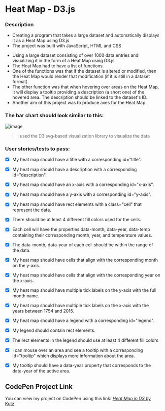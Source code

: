 # Heat Map - D3.js

### Description

- Creating a program that takes a large dataset and automatically displays it as a Heat Map using D3.js
- The project was built with JavaScript, HTML and CSS

* Using a large dataset consisting of over 1000 data entries and visualizing it in the form of a Heat Map using D3.js
* The Heat Map had to have a list of functions.
* One of the functions was that if the dataset is altered or modified, then the Heat Map would render that modification (if it is still in a dataset format).
* The other function was that when hovering over areas on the Heat Map, it will display a tooltip providing a description (a short one) of the hovered area. The description should be linked to the dataset's ID.
* Another aim of this project was to produce axes for the Heat Map.

### The bar chart should look similar to this:
![image](https://assets.codepen.io/5744159/internal/screenshots/pens/ExXKNLe.default.png?fit=cover&format=auto&ha=false&height=360&quality=75&v=2&version=1630529925&width=640)

> I used the D3 svg-based visualization library to visualize the data

### User stories/tests to pass:

- [x] My heat map should have a title with a corresponding id="title".

- [x] My heat map should have a description with a corresponding id="description".

- [x] My heat map should have an x-axis with a corresponding id="x-axis".

- [x] My heat map should have a y-axis with a corresponding id="y-axis".

- [x] My heat map should have rect elements with a class="cell" that represent the data.

- [x] There should be at least 4 different fill colors used for the cells.

- [x] Each cell will have the properties data-month, data-year, data-temp containing their corresponding month, year, and temperature values.

- [x] The data-month, data-year of each cell should be within the range of the data.

- [x] My heat map should have cells that align with the corresponding month on the y-axis.

- [x] My heat map should have cells that align with the corresponding year on the x-axis.

- [x] My heat map should have multiple tick labels on the y-axis with the full month name.

- [x] My heat map should have multiple tick labels on the x-axis with the years between 1754 and 2015.

- [x] My heat map should have a legend with a corresponding id="legend".

- [x] My legend should contain rect elements.

- [x] The rect elements in the legend should use at least 4 different fill colors.

- [x] I can mouse over an area and see a tooltip with a corresponding id="tooltip" which displays more information about the area.

- [x] My tooltip should have a data-year property that corresponds to the data-year of the active area.


## CodePen Project Link
You can view my project on CodePen using this link:
[*Heat Map in D3* by Kutz](https://codepen.io/kutzz/pen/ZEwwJYN)
